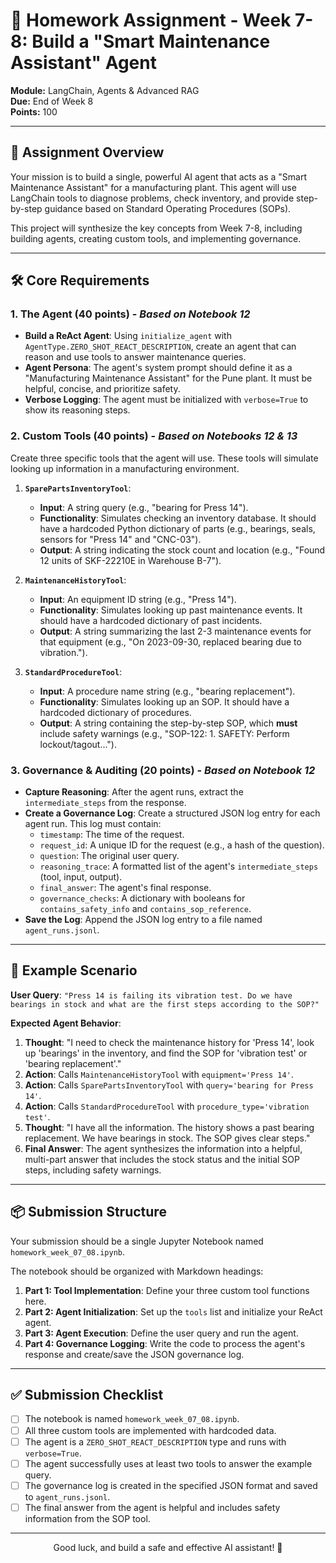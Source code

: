 # 📝 Homework Assignment - Week 7-8: Build a "Smart Maintenance Assistant" Agent

**Module:** LangChain, Agents & Advanced RAG  
**Due:** End of Week 8  
**Points:** 100

---

## 🎯 Assignment Overview

Your mission is to build a single, powerful AI agent that acts as a "Smart Maintenance Assistant" for a manufacturing plant. This agent will use LangChain tools to diagnose problems, check inventory, and provide step-by-step guidance based on Standard Operating Procedures (SOPs).

This project will synthesize the key concepts from Week 7-8, including building agents, creating custom tools, and implementing governance.

---

## 🛠️ Core Requirements

### 1. The Agent (40 points) - *Based on Notebook 12*

- **Build a ReAct Agent**: Using `initialize_agent` with `AgentType.ZERO_SHOT_REACT_DESCRIPTION`, create an agent that can reason and use tools to answer maintenance queries.
- **Agent Persona**: The agent's system prompt should define it as a "Manufacturing Maintenance Assistant" for the Pune plant. It must be helpful, concise, and prioritize safety.
- **Verbose Logging**: The agent must be initialized with `verbose=True` to show its reasoning steps.

### 2. Custom Tools (40 points) - *Based on Notebooks 12 & 13*

Create three specific tools that the agent will use. These tools will simulate looking up information in a manufacturing environment.

1.  **`SparePartsInventoryTool`**:
    -   **Input**: A string query (e.g., "bearing for Press 14").
    -   **Functionality**: Simulates checking an inventory database. It should have a hardcoded Python dictionary of parts (e.g., bearings, seals, sensors for "Press 14" and "CNC-03").
    -   **Output**: A string indicating the stock count and location (e.g., "Found 12 units of SKF-22210E in Warehouse B-7").

2.  **`MaintenanceHistoryTool`**:
    -   **Input**: An equipment ID string (e.g., "Press 14").
    -   **Functionality**: Simulates looking up past maintenance events. It should have a hardcoded dictionary of past incidents.
    -   **Output**: A string summarizing the last 2-3 maintenance events for that equipment (e.g., "On 2023-09-30, replaced bearing due to vibration.").

3.  **`StandardProcedureTool`**:
    -   **Input**: A procedure name string (e.g., "bearing replacement").
    -   **Functionality**: Simulates looking up an SOP. It should have a hardcoded dictionary of procedures.
    -   **Output**: A string containing the step-by-step SOP, which **must** include safety warnings (e.g., "SOP-122: 1. SAFETY: Perform lockout/tagout...").

### 3. Governance & Auditing (20 points) - *Based on Notebook 12*

- **Capture Reasoning**: After the agent runs, extract the `intermediate_steps` from the response.
- **Create a Governance Log**: Create a structured JSON log entry for each agent run. This log must contain:
    -   `timestamp`: The time of the request.
    -   `request_id`: A unique ID for the request (e.g., a hash of the question).
    -   `question`: The original user query.
    -   `reasoning_trace`: A formatted list of the agent's `intermediate_steps` (tool, input, output).
    -   `final_answer`: The agent's final response.
    -   `governance_checks`: A dictionary with booleans for `contains_safety_info` and `contains_sop_reference`.
- **Save the Log**: Append the JSON log entry to a file named `agent_runs.jsonl`.

---

## 🚀 Example Scenario

**User Query**: `"Press 14 is failing its vibration test. Do we have bearings in stock and what are the first steps according to the SOP?"`

**Expected Agent Behavior**:

1.  **Thought**: "I need to check the maintenance history for 'Press 14', look up 'bearings' in the inventory, and find the SOP for 'vibration test' or 'bearing replacement'."
2.  **Action**: Calls `MaintenanceHistoryTool` with `equipment='Press 14'`.
3.  **Action**: Calls `SparePartsInventoryTool` with `query='bearing for Press 14'`.
4.  **Action**: Calls `StandardProcedureTool` with `procedure_type='vibration test'`.
5.  **Thought**: "I have all the information. The history shows a past bearing replacement. We have bearings in stock. The SOP gives clear steps."
6.  **Final Answer**: The agent synthesizes the information into a helpful, multi-part answer that includes the stock status and the initial SOP steps, including safety warnings.

---

## 📦 Submission Structure

Your submission should be a single Jupyter Notebook named `homework_week_07_08.ipynb`.

The notebook should be organized with Markdown headings:
1.  **Part 1: Tool Implementation**: Define your three custom tool functions here.
2.  **Part 2: Agent Initialization**: Set up the `tools` list and initialize your ReAct agent.
3.  **Part 3: Agent Execution**: Define the user query and run the agent.
4.  **Part 4: Governance Logging**: Write the code to process the agent's response and create/save the JSON governance log.

---

## ✅ Submission Checklist

- [ ] The notebook is named `homework_week_07_08.ipynb`.
- [ ] All three custom tools are implemented with hardcoded data.
- [ ] The agent is a `ZERO_SHOT_REACT_DESCRIPTION` type and runs with `verbose=True`.
- [ ] The agent successfully uses at least two tools to answer the example query.
- [ ] The governance log is created in the specified JSON format and saved to `agent_runs.jsonl`.
- [ ] The final answer from the agent is helpful and includes safety information from the SOP tool.

---

<div align="center">
Good luck, and build a safe and effective AI assistant! 🤖
</div>